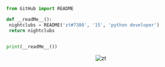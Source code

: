 ```py
from GitHub import README

def __readMe__():
 nightclubs = README('zt#7380', '15', 'python developer')
 return nightclubs
 

print(__readMe__())

```
<p align="center"> <img src="https://gpvc.arturio.dev/accusable" alt="zt" /> </p>
